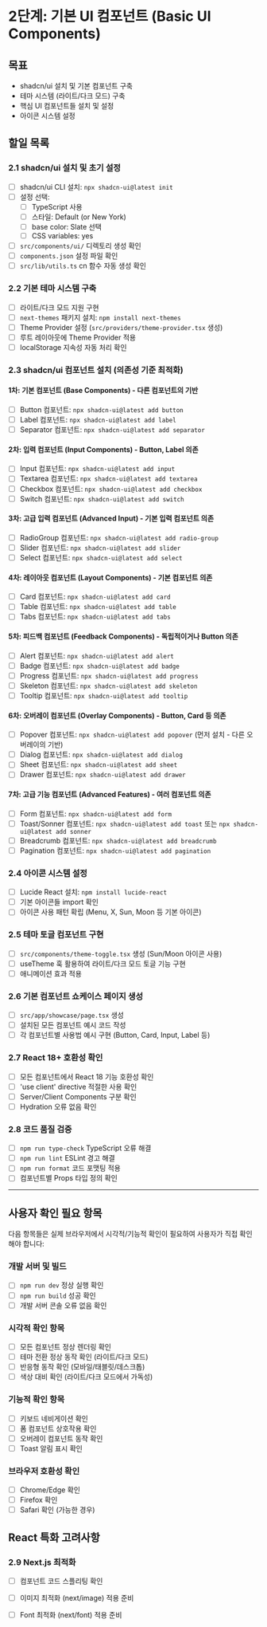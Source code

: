 # 2단계: 기본 UI 컴포넌트 (Basic UI Components)

## 목표
- shadcn/ui 설치 및 기본 컴포넌트 구축
- 테마 시스템 (라이트/다크 모드) 구축
- 핵심 UI 컴포넌트들 설치 및 설정
- 아이콘 시스템 설정

## 할일 목록

### 2.1 shadcn/ui 설치 및 초기 설정
- [ ] shadcn/ui CLI 설치: `npx shadcn-ui@latest init`
- [ ] 설정 선택:
  - [ ] TypeScript 사용
  - [ ] 스타일: Default (or New York)
  - [ ] base color: Slate 선택
  - [ ] CSS variables: yes
- [ ] `src/components/ui/` 디렉토리 생성 확인
- [ ] `components.json` 설정 파일 확인
- [ ] `src/lib/utils.ts` cn 함수 자동 생성 확인

### 2.2 기본 테마 시스템 구축
- [ ] 라이트/다크 모드 지원 구현
- [ ] `next-themes` 패키지 설치: `npm install next-themes`
- [ ] Theme Provider 설정 (`src/providers/theme-provider.tsx` 생성)
- [ ] 루트 레이아웃에 Theme Provider 적용
- [ ] localStorage 지속성 자동 처리 확인

### 2.3 shadcn/ui 컴포넌트 설치 (의존성 기준 최적화)

#### 1차: 기본 컴포넌트 (Base Components) - 다른 컴포넌트의 기반
- [ ] Button 컴포넌트: `npx shadcn-ui@latest add button`
- [ ] Label 컴포넌트: `npx shadcn-ui@latest add label`
- [ ] Separator 컴포넌트: `npx shadcn-ui@latest add separator`

#### 2차: 입력 컴포넌트 (Input Components) - Button, Label 의존
- [ ] Input 컴포넌트: `npx shadcn-ui@latest add input`
- [ ] Textarea 컴포넌트: `npx shadcn-ui@latest add textarea`
- [ ] Checkbox 컴포넌트: `npx shadcn-ui@latest add checkbox`
- [ ] Switch 컴포넌트: `npx shadcn-ui@latest add switch`

#### 3차: 고급 입력 컴포넌트 (Advanced Input) - 기본 입력 컴포넌트 의존
- [ ] RadioGroup 컴포넌트: `npx shadcn-ui@latest add radio-group`
- [ ] Slider 컴포넌트: `npx shadcn-ui@latest add slider`
- [ ] Select 컴포넌트: `npx shadcn-ui@latest add select`

#### 4차: 레이아웃 컴포넌트 (Layout Components) - 기본 컴포넌트 의존
- [ ] Card 컴포넌트: `npx shadcn-ui@latest add card`
- [ ] Table 컴포넌트: `npx shadcn-ui@latest add table`
- [ ] Tabs 컴포넌트: `npx shadcn-ui@latest add tabs`

#### 5차: 피드백 컴포넌트 (Feedback Components) - 독립적이거나 Button 의존
- [ ] Alert 컴포넌트: `npx shadcn-ui@latest add alert`
- [ ] Badge 컴포넌트: `npx shadcn-ui@latest add badge`
- [ ] Progress 컴포넌트: `npx shadcn-ui@latest add progress`
- [ ] Skeleton 컴포넌트: `npx shadcn-ui@latest add skeleton`
- [ ] Tooltip 컴포넌트: `npx shadcn-ui@latest add tooltip`

#### 6차: 오버레이 컴포넌트 (Overlay Components) - Button, Card 등 의존
- [ ] Popover 컴포넌트: `npx shadcn-ui@latest add popover` (먼저 설치 - 다른 오버레이의 기반)
- [ ] Dialog 컴포넌트: `npx shadcn-ui@latest add dialog`
- [ ] Sheet 컴포넌트: `npx shadcn-ui@latest add sheet`
- [ ] Drawer 컴포넌트: `npx shadcn-ui@latest add drawer`

#### 7차: 고급 기능 컴포넌트 (Advanced Features) - 여러 컴포넌트 의존
- [ ] Form 컴포넌트: `npx shadcn-ui@latest add form`
- [ ] Toast/Sonner 컴포넌트: `npx shadcn-ui@latest add toast` 또는 `npx shadcn-ui@latest add sonner`
- [ ] Breadcrumb 컴포넌트: `npx shadcn-ui@latest add breadcrumb`
- [ ] Pagination 컴포넌트: `npx shadcn-ui@latest add pagination`

### 2.4 아이콘 시스템 설정
- [ ] Lucide React 설치: `npm install lucide-react`
- [ ] 기본 아이콘들 import 확인
- [ ] 아이콘 사용 패턴 확립 (Menu, X, Sun, Moon 등 기본 아이콘)

### 2.5 테마 토글 컴포넌트 구현
- [ ] `src/components/theme-toggle.tsx` 생성 (Sun/Moon 아이콘 사용)
- [ ] useTheme 훅 활용하여 라이트/다크 모드 토글 기능 구현
- [ ] 애니메이션 효과 적용

### 2.6 기본 컴포넌트 쇼케이스 페이지 생성
- [ ] `src/app/showcase/page.tsx` 생성
- [ ] 설치된 모든 컴포넌트 예시 코드 작성
- [ ] 각 컴포넌트별 사용법 예시 구현 (Button, Card, Input, Label 등)

### 2.7 React 18+ 호환성 확인
- [ ] 모든 컴포넌트에서 React 18 기능 호환성 확인
- [ ] 'use client' directive 적절한 사용 확인
- [ ] Server/Client Components 구분 확인
- [ ] Hydration 오류 없음 확인

### 2.8 코드 품질 검증
- [ ] `npm run type-check` TypeScript 오류 해결
- [ ] `npm run lint` ESLint 경고 해결
- [ ] `npm run format` 코드 포맷팅 적용
- [ ] 컴포넌트별 Props 타입 정의 확인

---

## 사용자 확인 필요 항목

다음 항목들은 실제 브라우저에서 시각적/기능적 확인이 필요하여 사용자가 직접 확인해야 합니다:

### 개발 서버 및 빌드
- [ ] `npm run dev` 정상 실행 확인
- [ ] `npm run build` 성공 확인
- [ ] 개발 서버 콘솔 오류 없음 확인

### 시각적 확인 항목
- [ ] 모든 컴포넌트 정상 렌더링 확인
- [ ] 테마 전환 정상 동작 확인 (라이트/다크 모드)
- [ ] 반응형 동작 확인 (모바일/태블릿/데스크톱)
- [ ] 색상 대비 확인 (라이트/다크 모드에서 가독성)

### 기능적 확인 항목
- [ ] 키보드 네비게이션 확인
- [ ] 폼 컴포넌트 상호작용 확인
- [ ] 오버레이 컴포넌트 동작 확인
- [ ] Toast 알림 표시 확인

### 브라우저 호환성 확인
- [ ] Chrome/Edge 확인
- [ ] Firefox 확인
- [ ] Safari 확인 (가능한 경우)

## React 특화 고려사항

### 2.9 Next.js 최적화
- [ ] 컴포넌트 코드 스플리팅 확인
- [ ] 이미지 최적화 (next/image) 적용 준비
- [ ] Font 최적화 (next/font) 적용 준비

